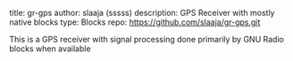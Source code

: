 title: gr-gps
author: slaaja (sssss)
description: GPS Receiver with mostly native blocks
type: Blocks
repo: https://github.com/slaaja/gr-gps.git

This is a GPS receiver with signal processing done primarily by GNU Radio blocks when available
